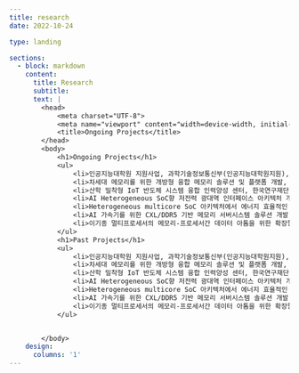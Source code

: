 ```yaml
---
title: research
date: 2022-10-24

type: landing

sections:
  - block: markdown
    content:
      title: Research
      subtitle: 
      text: |
        <head>
            <meta charset="UTF-8">
            <meta name="viewport" content="width=device-width, initial-scale=1.0">
            <title>Ongoing Projects</title>
        </head>
        <body>
            <h1>Ongoing Projects</h1>
            <ul>
                <li>인공지능대학원 지원사업, 과학기술정보통신부(인공지능대학원지원), 2019.04. ~ 2023.12.</li>
                <li>차세대 메모리를 위한 개방형 융합 메모리 솔루션 및 플랫폼 개발, 산업통상자원부(차세대지능형반도체기술개발사업), 2020.04. ~ 2023.12.</li>
                <li>산학 밀착형 IoT 반도체 시스템 융합 인력양성 센터, 한국연구재단(시스템반도체전문인력육성사업), 2020.04. ~ 2025.12.</li>
                <li>AI Heterogeneous SoC향 저전력 광대역 인터페이스 아키텍처 개발, 삼성전자(산학협력사업), 2020.09. ~ 2025.09.</li>
                <li>Heterogeneous multicore SoC 아키텍처에서 에너지 효율적인 트래픽 관리를 위한 NoC 구조 연구, 삼성전자(산학협력사업), 2023.03. ~ 2024.02.</li>
                <li>AI 가속기를 위한 CXL/DDR5 기반 메모리 서버시스템 솔루션 개발, 산업통상자원부(민관공동투자반도체고급인력양성사업), 2023.04. ~ 2025.12.</li>
                <li>이기종 멀티프로세서의 메모리-프로세서간 데이터 아톰을 위한 확장형 인터커넥트 연구, 한국연구재단(첨단분야 혁신융합대학사업), 2023.03. ~ 2024.02.</li>                
            </ul>
            <h1>Past Projects</h1>
            <ul>
                <li>인공지능대학원 지원사업, 과학기술정보통신부(인공지능대학원지원), 2019.04. ~ 2023.12.</li>
                <li>차세대 메모리를 위한 개방형 융합 메모리 솔루션 및 플랫폼 개발, 산업통상자원부(차세대지능형반도체기술개발사업), 2020.04. ~ 2023.12.</li>
                <li>산학 밀착형 IoT 반도체 시스템 융합 인력양성 센터, 한국연구재단(시스템반도체전문인력육성사업), 2020.04. ~ 2025.12.</li>
                <li>AI Heterogeneous SoC향 저전력 광대역 인터페이스 아키텍처 개발, 삼성전자(산학협력사업), 2020.09. ~ 2025.09.</li>
                <li>Heterogeneous multicore SoC 아키텍처에서 에너지 효율적인 트래픽 관리를 위한 NoC 구조 연구, 삼성전자(산학협력사업), 2023.03. ~ 2024.02.</li>
                <li>AI 가속기를 위한 CXL/DDR5 기반 메모리 서버시스템 솔루션 개발, 산업통상자원부(민관공동투자반도체고급인력양성사업), 2023.04. ~ 2025.12.</li>
                <li>이기종 멀티프로세서의 메모리-프로세서간 데이터 아톰을 위한 확장형 인터커넥트 연구, 한국연구재단(첨단분야 혁신융합대학사업), 2023.03. ~ 2024.02.</li>                
            </ul>


        </body>
    design:
      columns: '1'
---
```



